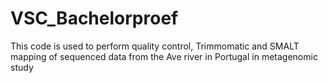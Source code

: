 # VSC_Bachelorproef
This code is used to perform quality control, Trimmomatic and SMALT mapping of sequenced data from the Ave river in Portugal in metagenomic study
